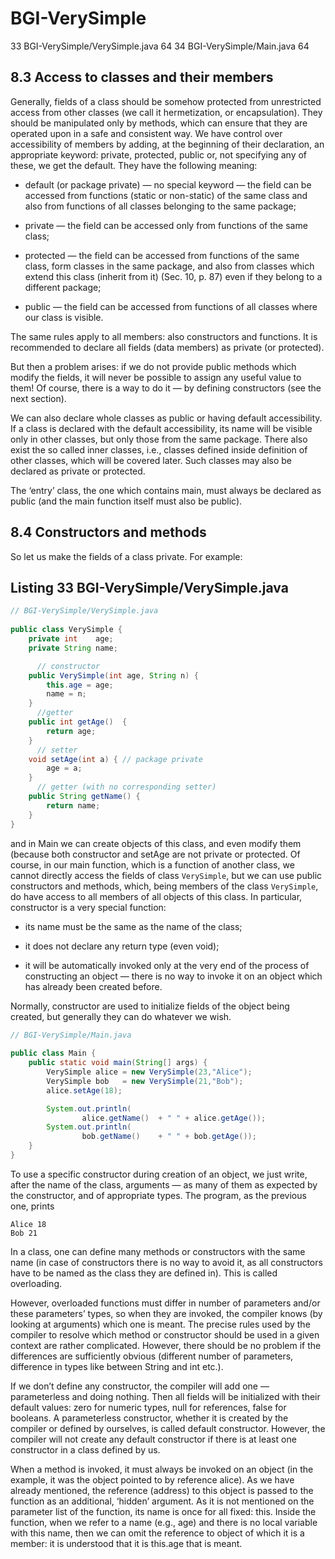 # BGI-VerySimple
33 BGI-VerySimple/VerySimple.java 64 34 BGI-VerySimple/Main.java 64

## 8.3 Access to classes and their members  

Generally, fields of a class should be somehow protected from unrestricted access from other classes (we call it hermetization, or encapsulation). They should be manipulated only by methods, which can ensure that they are operated upon in a safe and consistent way. We have control over accessibility of members by adding, at the beginning of their declaration, an appropriate keyword: private, protected, public or, not specifying any of these, we get the default. They have the following meaning:  

* default (or package private) — no special keyword — the field can be accessed from functions (static or non-static) of the same class and also from functions of all classes belonging to the same package;  
* private — the field can be accessed only from functions of the same class;  

* protected — the field can be accessed from functions of the same class, form classes in the same package, and also from classes which extend this class (inherit from it) (Sec. 10, p. 87) even if they belong to a different package;  

* public — the field can be accessed from functions of all classes where our class is visible.  

The same rules apply to all members: also constructors and functions. It is recommended to declare all fields (data members) as private (or protected).  

But then a problem arises: if we do not provide public methods which modify the fields, it will never be possible to assign any useful value to them! Of course, there is a way to do it — by defining constructors (see the next section).

We can also declare whole classes as public or having default accessibility. If a class is declared with the default accessibility, its name will be visible only in other classes, but only those from the same package. There also exist the so called inner classes, i.e., classes defined inside definition of other classes, which will be covered later. Such classes may also be declared as private or protected.

The ‘entry’ class, the one which contains main, must always be declared as public (and the main function itself must also be public).

## 8.4 Constructors and methods   

So let us make the fields of a class private. For example:

## Listing 33 BGI-VerySimple/VerySimple.java  

```java
// BGI-VerySimple/VerySimple.java
 
public class VerySimple {
    private int    age;
    private String name;

      // constructor
    public VerySimple(int age, String n) {
        this.age = age;
        name = n;
    }
      //getter
    public int getAge()  {
        return age;
    }
      // setter
    void setAge(int a) { // package private
        age = a;
    }
      // getter (with no corresponding setter)
    public String getName() {
        return name;
    }
}
```

and in Main we can create objects of this class, and even modify them (because both constructor and setAge are not private or protected. Of course, in our main function, which is a function of another class, we cannot directly access the fields of class `VerySimple`, but we can use public constructors and methods, which, being members of the class `VerySimple`, do have access to all members of all objects of this class. In particular, constructor is a very special function:  

* its name must be the same as the name of the class;

* it does not declare any return type (even void);  

* it will be automatically invoked only at the very end of the process of constructing an object — there is no way to invoke it on an object which has already been created before.  

Normally, constructor are used to initialize fields of the object being created, but generally they can do whatever we wish.

```java
// BGI-VerySimple/Main.java
 
public class Main {
    public static void main(String[] args) {
        VerySimple alice = new VerySimple(23,"Alice");
        VerySimple bob   = new VerySimple(21,"Bob");
        alice.setAge(18);

        System.out.println(
                alice.getName()  + " " + alice.getAge());
        System.out.println(
                bob.getName()    + " " + bob.getAge());
    }
}
```

To use a specific constructor during creation of an object, we just write, after the name
of the class, arguments — as many of them as expected by the constructor, and of
appropriate types. The program, as the previous one, prints  

```
Alice 18
Bob 21 
```

In a class, one can define many methods or constructors with the same name (in case
of constructors there is no way to avoid it, as all constructors have to be named as the
class they are defined in). This is called overloading.  

However, overloaded functions must differ in number of parameters and/or these parameters’ types, so when they
are invoked, the compiler knows (by looking at arguments) which one is meant. The
precise rules used by the compiler to resolve which method or constructor should be
used in a given context are rather complicated. However, there should be no problem
if the differences are sufficiently obvious (different number of parameters, difference in
types like between String and int etc.).

If we don’t define any constructor, the compiler will add one — parameterless and doing
nothing. Then all fields will be initialized with their default values: zero for numeric
types, null for references, false for booleans. A parameterless constructor, whether
it is created by the compiler or defined by ourselves, is called default constructor.
However, the compiler will not create any default constructor if there is at least one
constructor in a class defined by us.

When a method is invoked, it must always be invoked on an object (in the example,
it was the object pointed to by reference alice). As we have already mentioned, the
reference (address) to this object is passed to the function as an additional, ‘hidden’
argument. As it is not mentioned on the parameter list of the function, its name is
once for all fixed: this. Inside the function, when we refer to a name (e.g., age) and
there is no local variable with this name, then we can omit the reference to object of
which it is a member: it is understood that it is this.age that is meant.
